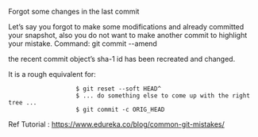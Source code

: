 Forgot some changes in the last commit

Let’s say you forgot to make some modifications and already committed your snapshot, also you do not want to make another commit to highlight your mistake.
Command: git commit --amend

the recent commit object’s sha-1 id has been recreated and changed.

It is a rough equivalent for:

                       $ git reset --soft HEAD^
                       $ ... do something else to come up with the right tree ...
                       $ git commit -c ORIG_HEAD


Ref Tutorial : https://www.edureka.co/blog/common-git-mistakes/
